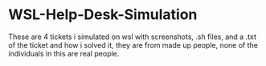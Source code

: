 # WSL-Help-Desk-Simulation
These are 4 tickets i simulated on wsl with screenshots, .sh files, and a .txt of the ticket and how i solved it, they are from made up people, none of the individuals in this are real people.
